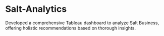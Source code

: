 # Salt-Analytics
 Developed a comprehensive Tableau dashboard to analyze Salt Business, offering holistic recommendations based on thorough insights.
